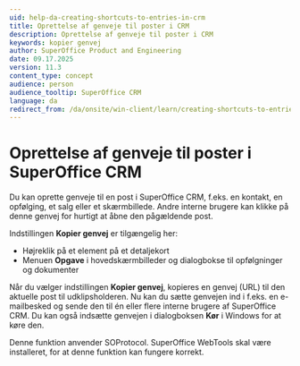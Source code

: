 ```yaml
---
uid: help-da-creating-shortcuts-to-entries-in-crm
title: Oprettelse af genveje til poster i CRM
description: Oprettelse af genveje til poster i CRM
keywords: kopier genvej
author: SuperOffice Product and Engineering
date: 09.17.2025
version: 11.3
content_type: concept
audience: person
audience_tooltip: SuperOffice CRM
language: da
redirect_from: /da/onsite/win-client/learn/creating-shortcuts-to-entries-in-crm
---
```


# Oprettelse af genveje til poster i SuperOffice CRM

Du kan oprette genveje til en post i SuperOffice CRM, f.eks. en kontakt, en opfølging, et salg eller et skærmbillede. Andre interne brugere kan klikke på denne genvej for hurtigt at åbne den pågældende post.

Indstillingen **Kopier genvej** er tilgængelig her:

* Højreklik på et element på et detaljekort
* Menuen **Opgave** i hovedskærmbilleder og dialogbokse til opfølgninger og dokumenter

Når du vælger indstillingen **Kopier genvej**, kopieres en genvej (URL) til den aktuelle post til udklipsholderen. Nu kan du sætte genvejen ind i f.eks. en e-mailbesked og sende den til én eller flere interne brugere af SuperOffice CRM. Du kan også indsætte genvejen i dialogboksen **Kør** i Windows for at køre den.

Denne funktion anvender SOProtocol. SuperOffice WebTools skal være installeret, for at denne funktion kan fungere korrekt.
